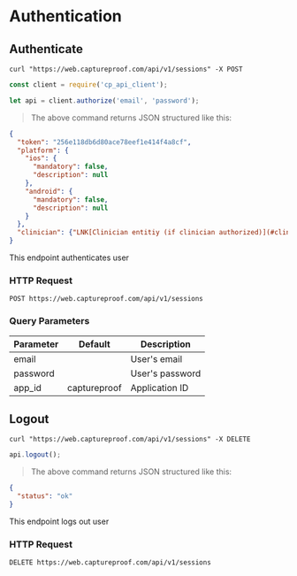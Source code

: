 # Authentication


<!-- ###################################################### Authenticate -->
## Authenticate

```shell
curl "https://web.captureproof.com/api/v1/sessions" -X POST
```

```javascript
const client = require('cp_api_client');

let api = client.authorize('email', 'password');
```

> The above command returns JSON structured like this:

```json
{
  "token": "256e118db6d80ace78eef1e414f4a8cf",
  "platform": {
    "ios": {
      "mandatory": false,
      "description": null
    },
    "android": {
      "mandatory": false,
      "description": null
    }
  },
  "clinician": {"LNK[Clinician entitiy (if clinician authorized)](#clinician)"}
}
```

This endpoint authenticates user

### HTTP Request

`POST https://web.captureproof.com/api/v1/sessions`

### Query Parameters

Parameter | Default | Description
--------- | ------- | -----------
email |  | User's email
password | | User's password
app_id | captureproof | Application ID


<!-- ######################################################  Logout -->
## Logout

```shell
curl "https://web.captureproof.com/api/v1/sessions" -X DELETE
```

```javascript
api.logout();
```

> The above command returns JSON structured like this:

```json
{
  "status": "ok"
}
```

This endpoint logs out user

### HTTP Request

`DELETE https://web.captureproof.com/api/v1/sessions`
